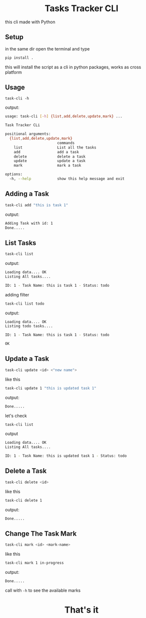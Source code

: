 <h1 style="text-align: center;">Tasks Tracker CLI</h1>
this cli made with Python

## Setup
in the same dir open the terminal and type
```bash
pip install .
```

this will install the script as a cli in python packages, works as cross platform

## Usage
`task-cli -h`

output:
```bash
usage: task-cli [-h] {list,add,delete,update,mark} ...

Task Tracker CLi

positional arguments:
  {list,add,delete,update,mark}
                        commands
    list                List all the tasks
    add                 add a task
    delete              delete a task
    update              update a task
    mark                mark a task

options:
  -h, --help            show this help message and exit
```

## Adding a Task
```bash
task-cli add "this is task 1"
```

output:
```bash
Adding Task with id: 1
Done.....
```

## List Tasks
```bash
task-cli list
```

output:
```bash
Loading data.... OK
Listing All tasks....

ID: 1 - Task Name: this is task 1 - Status: todo
```
adding filter
```bash
task-cli list todo
```

output:
```bash
Loading data.... OK
Listing todo tasks....

ID: 1 - Task Name: this is task 1 - Status: todo

OK
```

## Update a Task
```bash
task-cli update <id> <"new name">
```

like this
```bash
task-cli update 1 "this is updated task 1"
```

output:
```bash
Done.....
```

let's check
```bash
task-cli list
```

output
```bash
Loading data.... OK
Listing All tasks....

ID: 1 - Task Name: this is updated task 1 - Status: todo
```

## Delete a Task
```bash
task-cli delete <id>
```

like this
```bash
task-cli delete 1
```

output:
```bash
Done.....
```

## Change The Task Mark
```bash
task-cli mark <id> <mark-name>
```

like this
```bash
task-cli mark 1 in-progress
```

output:
```bash
Done.....
```

call with `-h` to see the available marks

<h1 style="text-align: center;">That's it</h1>